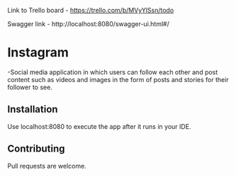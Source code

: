
Link to Trello board - https://trello.com/b/MVyYlSsn/todo

Swagger link - http://localhost:8080/swagger-ui.html#/

# Instagram
-Social media application in which users can follow each other 
and post content such as videos and images in the form of posts and stories for their follower to see.


## Installation
Use localhost:8080 to execute the app after it runs in your IDE.

## Contributing
Pull requests are welcome.
